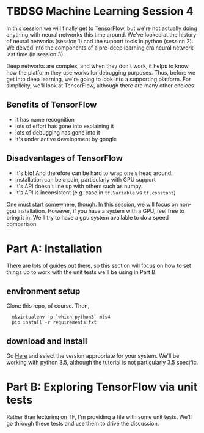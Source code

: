 # TBDSG Machine Learning Session 4

In this session we will finally get to TensorFlow, but we're not actually
doing anything with neural networks this time around. We've looked at the history
of neural networks (session 1) and the support tools in python (session 2).
We delved into the components of a pre-deep learning era neural network last 
time (in session 3).

Deep networks are complex, and when they don't work, it helps to know how
the platform they use works for debugging purposes. Thus, before we
get into deep learning, we're going to look into a supporting platform.
For simplicity, we'll look at TensorFlow, although there are many other choices.

## Benefits of TensorFlow
* it has name recognition
* lots of effort has gone into explaining it
* lots of debugging has gone into it
* it's under active development by google

## Disadvantages of TensorFlow
* It's big! And therefore can be hard to wrap one's head around.
* Installation can be a pain, particularly with GPU support
* It's API doesn't line up with others such as numpy.
* It's API is inconsistent (e.g. case in `tf.Variable` vs `tf.constant`)

One must start somewhere, though. In this session, we will focus on
non-gpu installation.  However, if you have a system with a GPU, feel
free to bring it in. We'll try to have a gpu system available
to do a speed comparison.

# Part A: Installation

There are lots of guides out there, so this section will focus on how to set things
up to work with the unit tests we'll be using in Part B.

## environment setup

Clone this repo, of course. Then,

```
  mkvirtualenv -p `which python3` mls4
  pip install -r requirements.txt
```

## download and install

Go [Here](https://www.tensorflow.org/get_started/os_setup#virtualenv_installation) and
select the version appropriate for your system. We'll be working with python 3.5, although
the tutorial is not particularly 3.5 specific.



# Part B: Exploring TensorFlow via unit tests


Rather than lecturing on TF, I'm providing a file with some unit tests.
We'll go through these tests and use them to drive the discussion.

